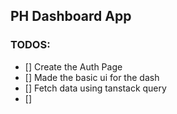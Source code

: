 ## PH Dashboard App

### TODOS:

- [] Create the Auth Page
- [] Made the basic ui for the dash
- [] Fetch data using tanstack query
- [] 